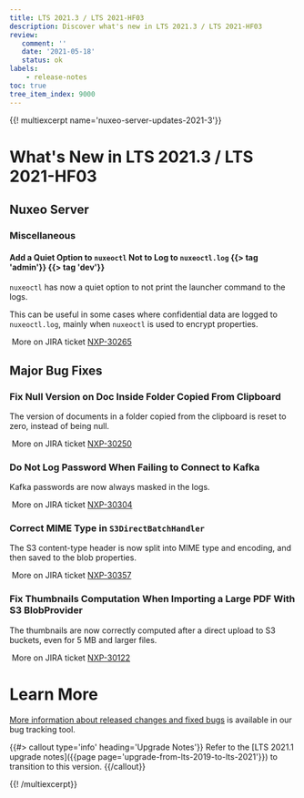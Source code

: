 ```yaml
---
title: LTS 2021.3 / LTS 2021-HF03
description: Discover what's new in LTS 2021.3 / LTS 2021-HF03
review:
   comment: ''
   date: '2021-05-18'
   status: ok
labels:
    - release-notes
toc: true
tree_item_index: 9000
---
```


{{! multiexcerpt name='nuxeo-server-updates-2021-3'}}
# What's New in LTS 2021.3 / LTS 2021-HF03

## Nuxeo Server

### Miscellaneous

#### Add a Quiet Option to `nuxeoctl` Not to Log to `nuxeoctl.log` {{> tag 'admin'}} {{> tag 'dev'}}

`nuxeoctl` has now a quiet option to not print the launcher command to the logs.

This can be useful in some cases where confidential data are logged to `nuxeoctl.log`, mainly when `nuxeoctl` is used to encrypt properties.

<i class="fa fa-long-arrow-right" aria-hidden="true"></i>&nbsp;More on JIRA ticket [NXP-30265](https://jira.nuxeo.com/browse/NXP-30265)

## Major Bug Fixes

### Fix Null Version on Doc Inside Folder Copied From Clipboard

The version of documents in a folder copied from the clipboard is reset to zero, instead of being null.

<i class="fa fa-long-arrow-right" aria-hidden="true"></i>&nbsp;More on JIRA ticket [NXP-30250](https://jira.nuxeo.com/browse/NXP-30250)

### Do Not Log Password When Failing to Connect to Kafka

Kafka passwords are now always masked in the logs.

<i class="fa fa-long-arrow-right" aria-hidden="true"></i>&nbsp;More on JIRA ticket [NXP-30304](https://jira.nuxeo.com/browse/NXP-30304)

### Correct MIME Type in `S3DirectBatchHandler`

The S3 content-type header is now split into MIME type and encoding, and then saved to the blob properties.

<i class="fa fa-long-arrow-right" aria-hidden="true"></i>&nbsp;More on JIRA ticket [NXP-30357](https://jira.nuxeo.com/browse/NXP-30357)

### Fix Thumbnails Computation When Importing a Large PDF With S3 BlobProvider

The thumbnails are now correctly computed after a direct upload to S3 buckets, even for 5 MB and larger files.

<i class="fa fa-long-arrow-right" aria-hidden="true"></i>&nbsp;More on JIRA ticket [NXP-30122](https://jira.nuxeo.com/browse/NXP-30122)

# Learn More

[More information about released changes and fixed bugs](https://jira.nuxeo.com/secure/ReleaseNote.jspa?projectId=10011&version=21249) is available in our bug tracking tool.

{{#> callout type='info' heading='Upgrade Notes'}}
Refer to the [LTS 2021.1 upgrade notes]({{page page='upgrade-from-lts-2019-to-lts-2021'}}) to transition to this version.
{{/callout}}

{{! /multiexcerpt}}
